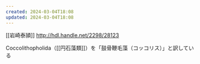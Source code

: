 ```yaml
---
created: 2024-03-04T18:08
updated: 2024-03-04T18:08
---
```


[[岩崎泰頴]]
http://hdl.handle.net/2298/28123

Coccolithopholida（[[円石藻類]]）を「鼓骨鞭毛藻（コッコリス）」と訳している
